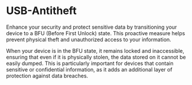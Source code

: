 # USB-Antitheft
Enhance your security and protect sensitive data by transitioning your device to a BFU (Before First Unlock) state. This proactive measure helps prevent physical theft and unauthorized access to your information.

When your device is in the BFU state, it remains locked and inaccessible, ensuring that even if it is physically stolen, the data stored on it cannot be easily dumped. This is particularly important for devices that contain sensitive or confidential information, as it adds an additional layer of protection against data breaches.
